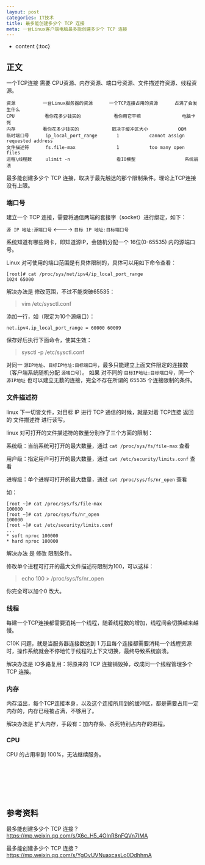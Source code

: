 ```yaml
---
layout: post
categories: IT技术
title: 最多能创建多少个 TCP 连接
meta: 一台Linux客户端电脑最多能创建多少个 TCP 连接
---
```

* content
{:toc}
  
## 正文

一个TCP连接 需要 CPU资源、内存资源、端口号资源、文件描述符资源、线程资源。

```
资源          一台Linux服务器的资源      一个TCP连接占用的资源      占满了会发生什么
CPU           看你花多少钱买的            看你用它干嘛               电脑卡死
内存          看你花多少钱买的            取决于缓冲区大小           OOM 
临时端口号      ip_local_port_range       1           cannot assign requested address
文件描述符      fs.file-max               1           too many open files
进程\线程数     ulimit -n                 看IO模型                  系统崩溃
```

最多能创建多少个 TCP 连接，取决于最先触达的那个限制条件。理论上TCP连接没有上限。

### 端口号

建立一个 TCP 连接，需要将通信两端的套接字（socket）进行绑定，如下：

`源 IP 地址:源端口号` <---->  `目标 IP 地址:目标端口号`

系统知道有哪些网卡，即知道源IP，会随机分配一个 16位(0-65535) 内的源端口号。

Linux 对可使用的端口范围是有具体限制的，具体可以用如下命令查看：
```
[root]# cat /proc/sys/net/ipv4/ip_local_port_range 
1024 65000
```

解决办法是 修改范围，不过不能突破65535：
> vim /etc/sysctl.conf

添加一行，如（限定为10个源端口）：
```
net.ipv4.ip_local_port_range = 60000 60009
```

保存好后执行下面命令，使其生效：
> sysctl -p /etc/sysctl.conf 

对同一 `源IP地址`、`目标IP地址:目标端口号`，最多只能建立上面文件限定的连接数（客户端系统随机分配 `源端口号`）。
如果 对不同的 `目标IP地址:目标端口号`，同一个 `源IP地址` 也可以建立无数的连接，完全不存在所谓的 65535 个连接限制的条件。

### 文件描述符

linux 下一切皆文件，对目标 IP 进行 TCP 通信的时候，就是对着 TCP连接 返回的 文件描述符 进行读写。

linux 对可打开的文件描述符的数量分别作了三个方面的限制：

系统级：当前系统可打开的最大数量，通过 `cat /proc/sys/fs/file-max` 查看

用户级：指定用户可打开的最大数量，通过 `cat /etc/security/limits.conf` 查看

进程级：单个进程可打开的最大数量，通过 `cat /proc/sys/fs/nr_open` 查看

如：
```
[root ~]# cat /proc/sys/fs/file-max
100000
[root ~]# cat /proc/sys/fs/nr_open
100000
[root ~]# cat /etc/security/limits.conf
...
* soft nproc 100000
* hard nproc 100000
```

解决办法 是 修改 限制条件。

修改单个进程可打开的最大文件描述符限制为100，可以这样：
> echo 100 > /proc/sys/fs/nr_open

你完全可以加个0 改大。

### 线程

每建一个TCP连接都需要消耗一个线程，随着线程数的增加，线程间会切换越来越慢。

C10K 问题，就是当服务器连接数达到 1 万且每个连接都需要消耗一个线程资源时，操作系统就会不停地忙于线程的上下文切换，最终导致系统崩溃。

解决办法是 IO多路复用：将原来的 TCP 连接销毁掉，改成同一个线程管理多个 TCP 连接。

### 内存

内存溢出，每个TCP连接本身，以及这个连接所用到的缓冲区，都是需要占用一定内存的，内存已经被占满，不够用了。

解决办法是 扩大内存，手段有：加内存条、杀死特别占内存的进程。

### CPU

CPU 的占用率到 100%，无法继续服务。 



<br/><br/><br/><br/><br/>
## 参考资料

最多能创建多少个 TCP 连接？ <https://mp.weixin.qq.com/s/X6c_H5_4OInR8nFQVn7IMA>

最多能创建多少个 TCP 连接？ <https://mp.weixin.qq.com/s/YgOvUVNuaxcasLo0DdhhmA>
